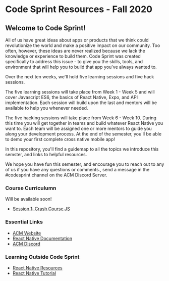 #  Code Sprint Resources -  Fall 2020

## Welcome to Code Sprint!

All of us have great ideas about apps or products that we think could revolutionize the world and make a positive impact on our community. Too often, however, these ideas are never realized because we lack the knowledge or experience to build them. Code Sprint was created specifically to address this issue - to give you the skills, tools, and environment that will help you to build that app you've always wanted to.

Over the next ten weeks, we'll hold five learning sessions and five hack sessions.

The five learning sessions will take place from Week 1 - Week 5 and will cover Javascript ES6, the basics of React Native, Expo, and API implementation. Each session will build upon the last and mentors will be available to help you whenever needed.

The five hacking sessions will take place from Week 6 - Week 10. During this time you will get together in teams and build whatever React Native you want to. Each team will be assigned one or more mentors to guide you along your development process. At the end of the semester, you'll be able to demo your first complete cross native mobile app!

In this repository, you'll find a guidemap to all the topics we introduce this semster, and links to helpful resources.

We hope you have fun this semester, and encourage you to reach out to any of us if you have any questions or comments., send a message in the #codesprint channel on the ACM Discord Server. 
### Course Curriculumn
Will be available soon!
<br>

- [Session 1: Crash Course JS](https://tinyurl.com/codesprint-s1)
<!--
- [Session 2: Intro to React](https://tinyurl.com/codesprint-s2)
- [Session 3: Dive Into React Native](https://tinyurl.com/codesprint-s3)
- [Session 4: Views and APIs](https://tinyurl.com/codesprint-s4)
- [Session 5: Deployment and Testing](https://tinyurl.com/codesprint-s5)
-->

### Essential Links
- [ACM Website](acm.ecs.fullerton.edu/)
- [React Native Documentation](https://reactnative.dev/docs/getting-started)
- [ACM Discord](https://tinyurl.com/acm-csuf-discord)

### Learning Outside Code Sprint
- [React Native Resources](https://dev.to/guergana/react-native-resources-46jm)
- [React Native Tutorial](https://reactnative.dev/docs/tutorial)

